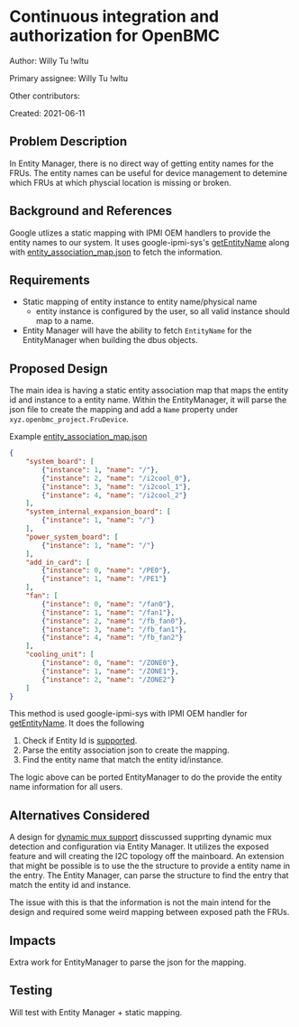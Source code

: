 # Continuous integration and authorization for OpenBMC

Author:
  Willy Tu !wltu

Primary assignee:
  Willy Tu !wltu

Other contributors:

Created:
  2021-06-11

## Problem Description

In Entity Manager, there is no direct way of getting entity names for the FRUs.
The entity names can be useful for device management to detemine which FRUs at
which physcial location is missing or broken.

## Background and References

Google utlizes a static mapping with IPMI OEM handlers to provide the entity
names to our system. It uses google-ipmi-sys's [getEntityName][2] along with
[entity_association_map.json][1] to fetch the information.

## Requirements
- Static mapping of entity instance to entity name/physical name
  - entity instance is configured by the user, so all valid instance should map
  to a name.
- Entity Manager will have the ability to fetch `EntityName` for the
EntityManager when building the dbus objects.

## Proposed Design

The main idea is having a static entity association map that maps the entity id
and instance to a entity name. Within the EntityManager, it will parse the json
file to create the mapping and add a `Name` property under
`xyz.openbmc_project.FruDevice`.

Example [entity_association_map.json][1]
```json
{
    "system_board": [
        {"instance": 1, "name": "/"},
        {"instance": 2, "name": "/i2cool_0"},
        {"instance": 3, "name": "/i2cool_1"},
        {"instance": 4, "name": "/i2cool_2"}
    ],
    "system_internal_expansion_board": [
        {"instance": 1, "name": "/"}
    ],
    "power_system_board": [
        {"instance": 1, "name": "/"}
    ],
    "add_in_card": [
        {"instance": 0, "name": "/PE0"},
        {"instance": 1, "name": "/PE1"}
    ],
    "fan": [
        {"instance": 0, "name": "/fan0"},
        {"instance": 1, "name": "/fan1"},
        {"instance": 2, "name": "/fb_fan0"},
        {"instance": 3, "name": "/fb_fan1"},
        {"instance": 4, "name": "/fb_fan2"}
    ],
    "cooling_unit": [
        {"instance": 0, "name": "/ZONE0"},
        {"instance": 1, "name": "/ZONE1"},
        {"instance": 2, "name": "/ZONE2"}
    ]
}
```

This method is used google-ipmi-sys with IPMI OEM handler for
[getEntityName][2]. It does the following
1. Check if Entity Id is [supported][3].
2. Parse the entity association json to create the mapping.
3. Find the entity name that match the entity id/instance.

The logic above can be ported EntityManager to do the provide the entity name
information for all users.

## Alternatives Considered

A design for [dynamic mux support][4] disscussed supprting
dynamic mux detection and configuration via Entity Manager. It
utilizes the exposed feature and will creating the I2C topology
off the mainboard. An extension that might be possible is to use
the the structure to provide a entity name in the entry. The
Entity Manager, can parse the structure to find the entry that
match the entity id and instance.

The issue with this is that the information is not the main intend for the
design and required some weird mapping between exposed path the FRUs.

## Impacts

Extra work for EntityManager to parse the json for the mapping.

## Testing

Will test with Entity Manager + static mapping.


[1]: https://github.com/openbmc/openbmc/blob/897b1454ff3be7d07d1a7057f4a23c0944aa7e87/meta-quanta/meta-gbs/recipes-gbs/gbs-ipmi-entity-association-map/gbs-ipmi-entity-association-map.bb
[2]: https://github.com/openbmc/google-ipmi-sys/blob/3b1b427c1fa4bcddcab1fc003410e5fa5d7a8334/handler.cpp#L235-L268
[3]: https://github.com/openbmc/google-ipmi-sys/blob/3b1b427c1fa4bcddcab1fc003410e5fa5d7a8334/handler_impl.hpp#L45-L58
[4]: https://gerrit.openbmc-project.xyz/c/openbmc/entity-manager/+/42971/
